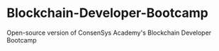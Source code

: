 # Blockchain-Developer-Bootcamp
Open-source version of ConsenSys Academy's Blockchain Developer Bootcamp
